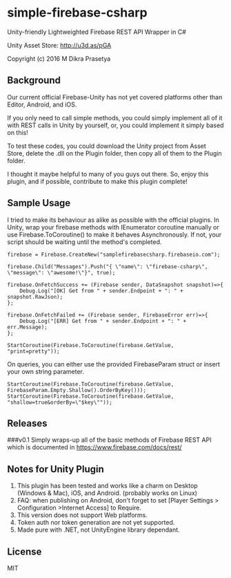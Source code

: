 # simple-firebase-csharp
Unity-friendly Lightweighted Firebase REST API Wrapper in C#

Unity Asset Store: http://u3d.as/pGA


Copyright (c) 2016  M Dikra Prasetya

## Background

Our current official Firebase-Unity has not yet covered platforms other than Editor, Android, and iOS. 

If you only need to call simple methods, you could simply implement all of it with REST calls in Unity by yourself, or, you could implement it simply based on this!

To test these codes, you could download the Unity project from Asset Store, delete the .dll on the Plugin folder, then copy all of them to the Plugin folder.

I thought it maybe helpful to many of you guys out there. So, enjoy this plugin, and if possible, contribute to make this plugin complete!


## Sample Usage

I tried to make its behaviour as alike as possible with the official plugins. In Unity, wrap your firebase methods with IEnumerator coroutine manually or use Firebase.ToCoroutine() to make it behaves Asynchronously. If not, your script should be waiting until the method's completed.

```
firebase = Firebase.CreateNew("samplefirebasecsharp.firebaseio.com");

firebase.Child("Messages").Push("{ \"name\": \"firebase-csharp\", \"message\": \"awesome!\"}", true);

firebase.OnFetchSuccess += (Firebase sender, DataSnapshot snapshot)=>{
	Debug.Log("[OK] Get from " + sender.Endpoint + ": " + snapshot.RawJson);
};

firebase.OnFetchFailed += (Firebase sender, FirebaseError err)=>{
	Debug.Log("[ERR] Get from " + sender.Endpoint + ": " + err.Message);
};

StartCoroutine(Firebase.ToCoroutine(firebase.GetValue, "print=pretty"));
```

On queries, you can either use the provided FirebaseParam struct or insert your own string parameter.

```
StartCoroutine(Firebase.ToCoroutine(firebase.GetValue, FirebaseParam.Empty.Shallow().OrderByKey()));
StartCoroutine(Firebase.ToCoroutine(firebase.GetValue, "shallow=true&orderBy=\"$key\""));
```

## Releases

###v0.1
Simply wraps-up all of the basic methods of Firebase REST API which is documented in https://www.firebase.com/docs/rest/

## Notes for Unity Plugin
1. This plugin has been tested and works like a charm on Desktop (Windows & Mac), iOS, and Android. (probably works on Linux)
2. FAQ: when publishing on Android, don't forget to set [Player Settings > Configuration >Internet Access] to Require.
3. This version does not support Web platforms.
4. Token auth nor token generation are not yet supported. 
5. Made pure with .NET, not UnityEngine library dependant.


## License
MIT
